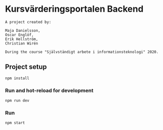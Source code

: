 # Kursvärderingsportalen Backend
```
A project created by: 

Maja Danielsson, 
Oscar Englöf, 
Erik Hellström, 
Christian Wirén

During the course "Självständigt arbete i informationsteknologi" 2020. 

```

## Project setup

```
npm install
```

### Run and hot-reload for development

```
npm run dev
```

### Run

```
npm start
```

